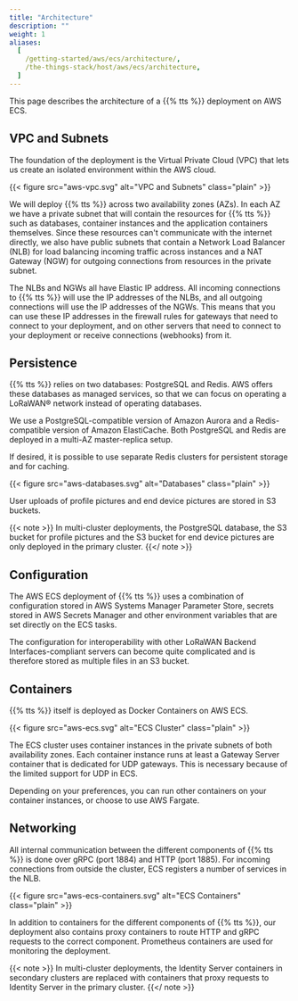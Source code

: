 ```yaml
---
title: "Architecture"
description: ""
weight: 1
aliases:
  [
    /getting-started/aws/ecs/architecture/,
    /the-things-stack/host/aws/ecs/architecture,
  ]
---
```


This page describes the architecture of a {{% tts %}} deployment on AWS ECS.

<!--more-->

## VPC and Subnets

The foundation of the deployment is the Virtual Private Cloud (VPC) that lets us create an isolated environment within the AWS cloud.

{{< figure src="aws-vpc.svg" alt="VPC and Subnets" class="plain" >}}

We will deploy {{% tts %}} across two availability zones (AZs). In each AZ we have a private subnet that will contain the resources for {{% tts %}} such as databases, container instances and the application containers themselves. Since these resources can't communicate with the internet directly, we also have public subnets that contain a Network Load Balancer (NLB) for load balancing incoming traffic across instances and a NAT Gateway (NGW) for outgoing connections from resources in the private subnet.

The NLBs and NGWs all have Elastic IP address. All incoming connections to {{% tts %}} will use the IP addresses of the NLBs, and all outgoing connections will use the IP addresses of the NGWs. This means that you can use these IP addresses in the firewall rules for gateways that need to connect to your deployment, and on other servers that need to connect to your deployment or receive connections (webhooks) from it.

## Persistence

{{% tts %}} relies on two databases: PostgreSQL and Redis. AWS offers these databases as managed services, so that we can focus on operating a LoRaWAN® network instead of operating databases.

We use a PostgreSQL-compatible version of Amazon Aurora and a Redis-compatible version of Amazon ElastiCache. Both PostgreSQL and Redis are deployed in a multi-AZ master-replica setup.

If desired, it is possible to use separate Redis clusters for persistent storage and for caching.

{{< figure src="aws-databases.svg" alt="Databases" class="plain" >}}

User uploads of profile pictures and end device pictures are stored in S3 buckets.

{{< note >}} In multi-cluster deployments, the PostgreSQL database, the S3 bucket for profile pictures and the S3 bucket for end device pictures are only deployed in the primary cluster. {{</ note >}}

## Configuration

The AWS ECS deployment of {{% tts %}} uses a combination of configuration stored in AWS Systems Manager Parameter Store, secrets stored in AWS Secrets Manager and other environment variables that are set directly on the ECS tasks.

The configuration for interoperability with other LoRaWAN Backend Interfaces-compliant servers can become quite complicated and is therefore stored as multiple files in an S3 bucket.

## Containers

{{% tts %}} itself is deployed as Docker Containers on AWS ECS.

{{< figure src="aws-ecs.svg" alt="ECS Cluster" class="plain" >}}

The ECS cluster uses container instances in the private subnets of both availability zones. Each container instance runs at least a Gateway Server container that is dedicated for UDP gateways. This is necessary because of the limited support for UDP in ECS.

Depending on your preferences, you can run other containers on your container instances, or choose to use AWS Fargate.

## Networking

All internal communication between the different components of {{% tts %}} is done over gRPC (port 1884) and HTTP (port 1885). For incoming connections from outside the cluster, ECS registers a number of services in the NLB.

{{< figure src="aws-ecs-containers.svg" alt="ECS Containers" class="plain" >}}

In addition to containers for the different components of {{% tts %}}, our deployment also contains proxy containers to route HTTP and gRPC requests to the correct component. Prometheus containers are used for monitoring the deployment.

{{< note >}} In multi-cluster deployments, the Identity Server containers in secondary clusters are replaced with containers that proxy requests to Identity Server in the primary cluster. {{</ note >}}

